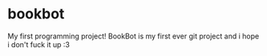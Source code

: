 # bookbot
My first programming project!
BookBot is my first ever git project and i hope i don't fuck it up :3
